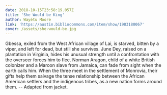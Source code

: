 ```yaml
---
date: 2018-10-15T23:58:19.057Z
title: 'She Would be King'
author: Wayétu Moore
link: 'https://austin.bibliocommons.com/item/show/1983180067'
cover: /assets/she-would-be.jpg
---
```

Gbessa, exiled from the West African village of Lai, is starved, bitten by a
viper, and left for dead, but still she survives. June Dey, raised on a
plantation in Virginia, hides his unusual strength until a confrontation with
the overseer forces him to flee. Norman Aragon, child of a white British
colonizer and a Maroon slave from Jamaica, can fade from sight when the earth
calls him. When the three meet in the settlement of Monrovia, their gifts help
them salvage the tense relationship between the African American settlers and
the indigenous tribes, as a new nation forms around them. -- Adapted from
jacket.

